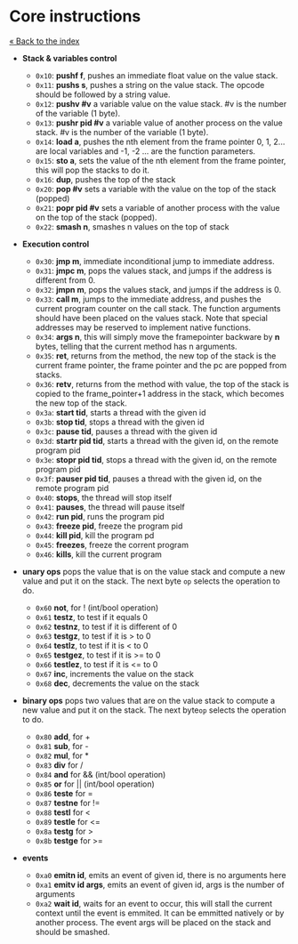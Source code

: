# Core instructions

[« Back to the index](index.md)

* **Stack & variables control**
    * `0x10`: **pushf f**, pushes an immediate float value on the value stack.
    * `0x11`: **pushs s**, pushes a string on the value stack. The opcode should be
      followed by a string value.
    * `0x12`: **pushv #v** a variable value on the value stack. #v is the number of
      the variable (1 byte).
    * `0x13`: **pushr pid #v** a variable value of another process on the value stack.
      #v is the number of the variable (1 byte).
    * `0x14`: **load a**, pushes the nth element from the frame pointer 0, 1, 2... 
       are local variables and -1, -2 ... are the function parameters.
    * `0x15`: **sto a**, sets the value of the nth element from the frame pointer,
      this will pop the stacks to do it.
    * `0x16`: **dup**, pushes the top of the stack
    * `0x20`: **pop #v** sets a variable with the value on the top of the stack (popped)
    * `0x21`: **popr pid #v** sets a variable of another process with the value on the top of the 
      stack (popped).
    * `0x22`: **smash n**, smashes n values on the top of stack

* **Execution control**
    * `0x30`: **jmp m**, immediate inconditional jump to immediate address.
    * `0x31`: **jmpc m**, pops the values stack, and jumps if the address is different from 0.
    * `0x32`: **jmpn m**, pops the values stack, and jumps if the address is 0.
    * `0x33`: **call m**, jumps to the immediate address, and pushes the current program counter on
      the call stack. The function arguments should have been placed on the values stack.
      Note that special addresses may be reserved to implement native functions.
    * `0x34`: **args n**, this will simply move the framepointer backware by **n** bytes, telling that
      the current method has n arguments.
    * `0x35`: **ret**, returns from the method, the new top of the stack is the current frame pointer,
      the frame pointer and the pc are popped from stacks.
    * `0x36`: **retv**, returns from the method with value, the top of the stack is copied to the
      frame_pointer+1 address in the stack, which becomes the new top of the stack.
    * `0x3a`: **start tid**, starts a thread with the given id
    * `0x3b`: **stop tid**, stops a thread with the given id
    * `0x3c`: **pause tid**, pauses a thread with the given id
    * `0x3d`: **startr pid tid**, starts a thread with the given id, on the remote program pid
    * `0x3e`: **stopr pid tid**, stops a thread with the given id, on the remote program pid
    * `0x3f`: **pauser pid tid**, pauses a thread with the given id, on the remote program pid
    * `0x40`: **stops**, the thread will stop itself
    * `0x41`: **pauses**, the thread will pause itself
    * `0x42`: **run pid**, runs the program pid
    * `0x43`: **freeze pid**, freeze the program pid
    * `0x44`: **kill pid**, kill the program pd
    * `0x45`: **freezes**, freeze the corrent program
    * `0x46`: **kills**, kill the current program

* **unary ops** pops the value that is on the value stack and compute a new
  value and put it on the stack. The next byte ``op`` selects the operation to do.
  * `0x60` **not**, for ! (int/bool operation)
  * `0x61` **testz**, to test if it equals 0
  * `0x62` **testnz**, to test if it is different of 0
  * `0x63` **testgz**, to test if it is > to 0
  * `0x64` **testlz**, to test if it is < to 0
  * `0x65` **testgez**, to test if it is >= to 0
  * `0x66` **testlez**, to test if it is <= to 0
  * `0x67` **inc**, increments the value on the stack
  * `0x68` **dec**, decrements the value on the stack

* **binary ops** pops two values that are on the value stack to
  compute a new value and put it on the stack. The next byte``op`` selects the operation to do.
  * `0x80` **add**, for +
  * `0x81` **sub**, for -
  * `0x82` **mul**, for *
  * `0x83` **div** for /
  * `0x84` **and** for && (int/bool operation)
  * `0x85` **or** for || (int/bool operation)
  * `0x86` **teste** for =
  * `0x87` **testne** for !=
  * `0x88` **testl** for <
  * `0x89` **testle** for <=
  * `0x8a` **testg** for >
  * `0x8b` **testge** for >=

* **events**
    * `0xa0` **emitn id**, emits an event of given id, there is no arguments here
    * `0xa1` **emitv id args**, emits an event of given id, args is the number of arguments
    * `0xa2` **wait id**, waits for an event to occur, this will stall the current context until
      the event is emmited. It can be emmitted natively or by another process. The event args will
      be placed on the stack and should be smashed.
